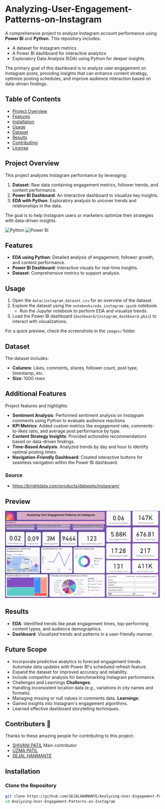 # Analyzing-User-Engagement-Patterns-on-Instagram

A comprehensive project to analyze Instagram account performance using **Power BI** and **Python**. This repository includes:
- A dataset for Instagram metrics
- A Power BI dashboard for interactive analytics
- Exploratory Data Analysis (EDA) using Python for deeper insights

The primary goal of this dashboard is to analyze user engagement on Instagram posts, providing insights that can enhance content strategy, optimize posting schedules, and improve audience interaction based on data-driven findings.

## Table of Contents
- [Project Overview](#project-overview)
- [Features](#features)
- [Installation](#installation)
- [Usage](#usage)
- [Dataset](#dataset)
- [Results](#results)
- [Contributing](#contributing)
- [License](#license)
    

## Project Overview

This project analyzes Instagram performance by leveraging:
1. **Dataset**: Raw data containing engagement metrics, follower trends, and content performance.
2. **Power BI Dashboard**: An interactive dashboard to visualize key insights.
3. **EDA with Python**: Exploratory analysis to uncover trends and relationships in the data.

The goal is to help Instagram users or marketers optimize their strategies with data-driven insights.

![Python](https://img.shields.io/badge/python-3.8%2B-blue)
![Power BI](https://img.shields.io/badge/PowerBI-Dashboard-yellow)

## Features
- **EDA using Python**: Detailed analysis of engagement, follower growth, and content performance.
- **Power BI Dashboard**: Interactive visuals for real-time insights.
- **Dataset**: Comprehensive metrics to support analysis.


## Usage

1. Open the `data/instagram_dataset.csv` for an overview of the dataset.
2. Explore the dataset using the `notebooks/eda_instagram.ipynb` notebook.
   - Run the Jupyter notebook to perform EDA and visualize trends.
3. Load the Power BI dashboard (`dashboard/instagram_dashboard.pbix`) to interact with visualizations.

For a quick preview, check the screenshots in the `images/` folder.
 

## Dataset
The dataset includes:
- **Columns**: Likes, comments, shares, follower count, post type, timestamp, etc.
- **Size**: 1000 rows

## Additional Features
Project features and highlights:

- **Sentiment Analysis**: Performed sentiment analysis on Instagram comments using Python to evaluate audience reactions.
- **KPI Metrics**: Added custom metrics like engagement rate, comments-to-likes ratio, and average post performance by type.
- **Content Strategy Insights**: Provided actionable recommendations based on data-driven findings.
- **Time-Based Analysis**: Analyzed trends by day and hour to identify optimal posting times.
- **Navigation-Friendly Dashboard**: Created interactive buttons for seamless navigation within the Power BI dashboard.


### Source
- https://brightdata.com/products/datasets/instagram/ 

## Preview
![Dashboard Screenshot](images/maindashboard.png)

## Results

- **EDA**: Identified trends like peak engagement times, top-performing content types, and audience demographics.
- **Dashboard**: Visualized trends and patterns in a user-friendly manner.

## Future Scope
- Incorporate predictive analytics to forecast engagement trends.
Automate data updates with Power BI's scheduled refresh feature.
- Expand the dataset for improved accuracy and reliability.
- Include competitor analysis for benchmarking Instagram performance.
- Challenges and Learnings
**Challenges**:
- Handling inconsistent location data (e.g., variations in city names and formats).
- Managing missing or null values in comments data.
**Learnings**:
- Gained insights into Instagram's engagement algorithms.
- Learned effective dashboard storytelling techniques.

## Contributers 🙌
Thanks to these amazing people for contributing to this project:

- [SHIVANI PATIL](https://github.com/shivani309) Main contributor
- [UZMA PATIL](https://github.com/Uzzx1110)
- [SEJAL HANMANTE](https://github.com/SEJALHANMANTE)

## Installation

### Clone the Repository
```bash
git clone https://github.com/SEJALHANMANTE/Analyzing-User-Engagement-Patterns-on-Instagram
cd Analyzing-User-Engagement-Patterns-on-Instagram



